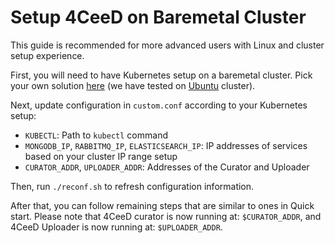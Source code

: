Setup 4CeeD on Baremetal Cluster 
====

This guide is recommended for more advanced users with Linux and cluster setup experience.

First, you will need to have Kubernetes setup on a baremetal cluster. Pick your own solution [here](http://kubernetes.io/docs/getting-started-guides/#bare-metal) (we have tested on [Ubuntu](http://kubernetes.io/docs/getting-started-guides/ubuntu/) cluster). 

Next, update configuration in `custom.conf` according to your Kubernetes setup:

* `KUBECTL`: Path to `kubectl` command
* `MONGODB_IP`, `RABBITMQ_IP`, `ELASTICSEARCH_IP`: IP addresses of services based on your cluster IP range setup
* `CURATOR_ADDR`, `UPLOADER_ADDR`: Addresses of the Curator and Uploader 

Then, run `./reconf.sh` to refresh configuration information.

After that, you can follow remaining steps that are similar to ones in Quick start. Please note that 4CeeD curator is now running at: `$CURATOR_ADDR`, and 4CeeD Uploader is now running at: `$UPLOADER_ADDR`.

